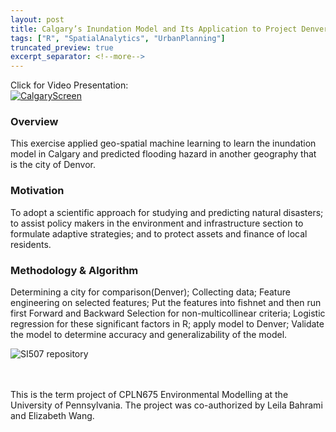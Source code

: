 ```yaml
---
layout: post
title: Calgary’s Inundation Model and Its Application to Project Denver’s Flood Risks
tags: ["R", "SpatialAnalytics", "UrbanPlanning"]
truncated_preview: true
excerpt_separator: <!--more-->
---
```

Click for Video Presentation: <br>
[<img src="{{site.baseurl | prepend: site.url}}/portfolio/image/CPLN675/calgary_screen.png" alt="CalgaryScreen"/>](https://www.youtube.com/watch?v=sw-GyF2KQ1M&t)

### Overview <br>

This exercise applied geo-spatial machine learning to learn the inundation model in Calgary and predicted flooding hazard in another geography that is the city of Denvor. <br><!--more-->

### Motivation <br>
To adopt a scientific approach for studying and predicting natural disasters; to
assist policy makers in the environment and infrastructure section to formulate adaptive
strategies; and to protect assets and finance of local residents.

### Methodology & Algorithm <br>
Determining a city for comparison(Denver); Collecting
data; Feature engineering on selected features; Put the features into fishnet and then run first
Forward and Backward Selection for non-multicollinear criteria; Logistic regression for these
significant factors in R; apply model to Denver; Validate the model to determine accuracy and
generalizability of the model.

![SI507 repository](https://github.com/elizabeth3714/CPLN675) <br>

<br>
<br>

<div class="message">
  This is the term project of CPLN675 Environmental Modelling at the University of Pennsylvania. The project
  was co-authorized by Leila Bahrami and Elizabeth Wang. <br>
</div>

